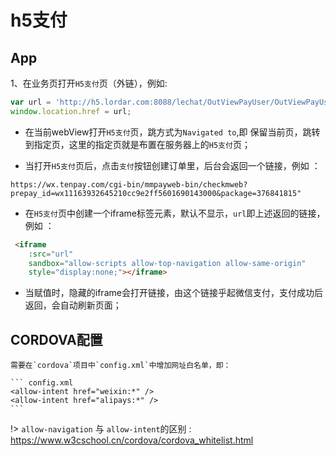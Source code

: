 # h5支付

## App

1、在业务页打开`H5支付`页（外链），例如:

```js
var url = 'http://h5.lordar.com:8088/lechat/OutViewPayUser/OutViewPayUser.html#/?status=0&message=success&clientType=WXQY&mchId=552cbe3c1adf442a84fd5975cade7f9e&goodsId=78f0c080e1ee4462909ea595fd74f00f&goodsName=医院缴费&outOrderNo=abcdefg123455&totalFee=1&feeType=&account=xuwenxia&openId=o2cFGsxr7ypbd0G67A3JO4SKVz9k&redirectUrl=http%3A%2F%2Fpay.lordar.com%3A18096%2Fyiliao'
window.location.href = url;
```

+ 在当前webView打开`H5支付`页，跳方式为`Navigated to`,即 保留当前页，跳转到指定页，这里的指定页就是布置在服务器上的`H5支付`页；

+ 当打开`H5支付`页后，点击`支付`按钮创建订单里，后台会返回一个链接，例如 ： 
```url
https://wx.tenpay.com/cgi-bin/mmpayweb-bin/checkmweb?prepay_id=wx11163932645210cc9e2ff5601690143000&package=376841815"
```

+ 在`H5支付`页中创建一个iframe标签元素，默认不显示，`url`即上述返回的链接，例如 ： 
``` html
 <iframe 
    :src="url" 
    sandbox="allow-scripts allow-top-navigation allow-same-origin" 
    style="display:none;"></iframe>
```

+ 当赋值时，隐藏的iframe会打开链接，由这个链接乎起微信支付，支付成功后返回，会自动刷新页面；


## CORDOVA配置
    需要在`cordova`项目中`config.xml`中增加网址白名单，即：

    ``` config.xml
    <allow-intent href="weixin:*" />
    <allow-intent href="alipays:*" />
    ```

    
!> `allow-navigation` 与 `allow-intent`的区别 : https://www.w3cschool.cn/cordova/cordova_whitelist.html




